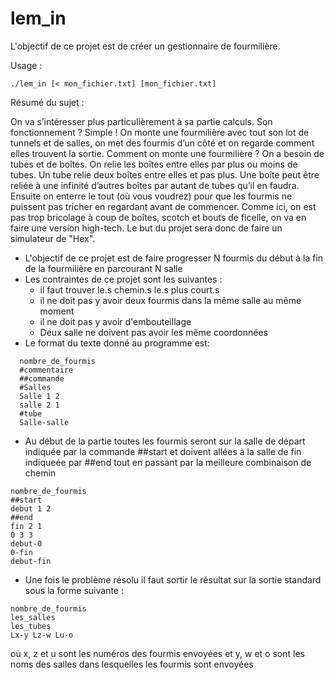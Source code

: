 # lem_in #

L'objectif de ce projet est de créer un gestionnaire de fourmilière.


Usage :
```
./lem_in [< mon_fichier.txt] [mon_fichier.txt]
```
Résumé du sujet :

On va s’intéresser plus particulièrement à sa partie calculs. Son fonctionnement ? Simple ! On monte une fourmilière avec tout son lot de tunnels et de salles, on met des fourmis d’un côté et on regarde comment elles trouvent la sortie.
Comment on monte une fourmilière ? On a besoin de tubes et de boîtes. On relie les boîtes entre elles par plus ou moins de tubes. Un tube relie deux boîtes entre elles et pas plus.
Une boîte peut être reliée à une infinité d’autres boîtes par autant de tubes qu’il en faudra. Ensuite on enterre le tout (où vous voudrez) pour que les fourmis ne puissent pas tricher en regardant avant de commencer.
Comme ici, on est pas trop bricolage à coup de boîtes, scotch et bouts de ficelle, on va en faire une version high-tech.
Le but du projet sera donc de faire un simulateur de "Hex".

* L'objectif de ce projet est de faire progresser N fourmis du début à la fin de la fourmilière en parcourant N salle
* Les contraintes de ce projet sont les suivantes : 
  * il faut trouver le.s chemin.s le.s plus court.s
  * il ne doit pas y avoir deux fourmis dans la même salle au même moment
  * il ne doit pas y avoir d'embouteillage
  * Deux salle ne doivent pas avoir les même coordonnées
* Le format du texte donné au programme est:
```
  nombre_de_fourmis
  #commentaire
  ##commande
  #Salles
  Salle 1 2
  salle 2 1
  #tube
  Salle-salle
```
* Au début de la partie toutes les fourmis seront sur la salle de départ indiquée par la commande ##start et doivent allées à la salle de fin indiqueée par ##end tout en passant par la meilleure combinaison de chemin
```
nombre_de_fourmis
##start
debut 1 2
##end
fin 2 1
0 3 3
debut-0
0-fin
debut-fin
```
* Une fois le problème résolu il faut sortir le résultat sur la sortie standard sous la forme suivante :
```
nombre_de_fourmis
les_salles
les_tubes
Lx-y Lz-w Lu-o
```
où x, z et u sont les numéros des fourmis envoyées et y, w et o sont les noms des salles dans lesquelles les fourmis sont envoyées

